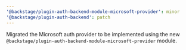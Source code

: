 ```yaml
---
'@backstage/plugin-auth-backend-module-microsoft-provider': minor
'@backstage/plugin-auth-backend': patch
---
```


Migrated the Microsoft auth provider to be implemented using the new `@backstage/plugin-auth-backend-module-microsoft-provider` module.
